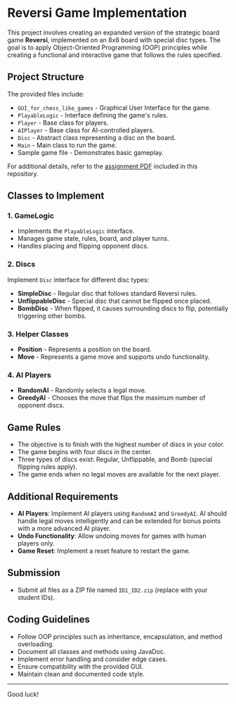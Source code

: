 # Reversi Game Implementation

This project involves creating an expanded version of the strategic board game **Reversi**, implemented on an 8x8 board with special disc types. The goal is to apply Object-Oriented Programming (OOP) principles while creating a functional and interactive game that follows the rules specified.

## Project Structure

The provided files include:

- `GUI_for_chess_like_games` - Graphical User Interface for the game.
- `PlayableLogic` - Interface defining the game's rules.
- `Player` - Base class for players.
- `AIPlayer` - Base class for AI-controlled players.
- `Disc` - Abstract class representing a disc on the board.
- `Main` - Main class to run the game.
- Sample game file - Demonstrates basic gameplay.

For additional details, refer to the [assignment PDF](מימוש%20משחק%20רברסי.pdf) included in this repository.

## Classes to Implement

### 1. GameLogic
- Implements the `PlayableLogic` interface.
- Manages game state, rules, board, and player turns.
- Handles placing and flipping opponent discs.

### 2. Discs
Implement `Disc` interface for different disc types:
- **SimpleDisc** - Regular disc that follows standard Reversi rules.
- **UnflippableDisc** - Special disc that cannot be flipped once placed.
- **BombDisc** - When flipped, it causes surrounding discs to flip, potentially triggering other bombs.

### 3. Helper Classes
- **Position** - Represents a position on the board.
- **Move** - Represents a game move and supports undo functionality.

### 4. AI Players
- **RandomAI** - Randomly selects a legal move.
- **GreedyAI** - Chooses the move that flips the maximum number of opponent discs.

## Game Rules

- The objective is to finish with the highest number of discs in your color.
- The game begins with four discs in the center.
- Three types of discs exist: Regular, Unflippable, and Bomb (special flipping rules apply).
- The game ends when no legal moves are available for the next player.

## Additional Requirements

- **AI Players**: Implement AI players using `RandomAI` and `GreedyAI`. AI should handle legal moves intelligently and can be extended for bonus points with a more advanced AI player.
- **Undo Functionality**: Allow undoing moves for games with human players only.
- **Game Reset**: Implement a reset feature to restart the game.

## Submission

- Submit all files as a ZIP file named `ID1_ID2.zip` (replace with your student IDs).

## Coding Guidelines

- Follow OOP principles such as inheritance, encapsulation, and method overloading.
- Document all classes and methods using JavaDoc.
- Implement error handling and consider edge cases.
- Ensure compatibility with the provided GUI.
- Maintain clean and documented code style.

---

Good luck!
